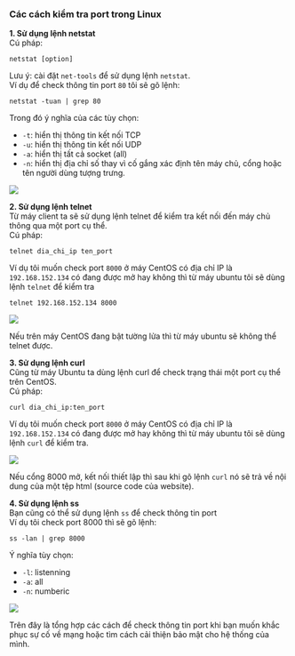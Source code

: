 ### Các cách kiểm tra port trong Linux  

**1. Sử dụng lệnh netstat**  
Cú pháp:   
```
netstat [option]   
```
Lưu ý: cài đặt `net-tools` để sử dụng lệnh `netstat`.  
Ví dụ để check thông tin port `80` tôi sẽ gõ lệnh:  
```
netstat -tuan | grep 80
```
Trong đó ý nghĩa của các tùy chọn: 
- `-t`: hiển thị thông tin kết nối TCP
- `-u`: hiển thị thông tin kết nối UDP 
- `-a`: hiển thị tất cả socket (all)  
- `-n`: hiển thị địa chỉ số thay vì cố gắng xác định tên máy chủ, cổng hoặc tên người dùng tượng trưng.

<img src="https://i.imgur.com/4QB8BqO.png"> 

**2. Sử dụng lệnh telnet**  
Từ máy client ta sẽ sử dụng lệnh telnet để kiểm tra kết nối đến máy chủ thông qua một port cụ thể.  
Cú pháp:  
```
telnet dia_chi_ip ten_port
```  
Ví dụ tôi muốn check port `8000` ở máy CentOS có địa chỉ IP là `192.168.152.134` có đang được mở hay không thì từ máy ubuntu tôi sẽ dùng lệnh `telnet` để kiểm tra  
```
telnet 192.168.152.134 8000
```  
<img src="https://i.imgur.com/fgldqcG.png">   

Nếu trên máy CentOS đang bật tường lửa thì từ máy ubuntu sẽ không thể telnet được.  

**3. Sử dụng lệnh curl**  
Cũng từ máy Ubuntu ta dùng lệnh curl để check trạng thái một port cụ thể trên CentOS.   
Cú pháp:   
```
curl dia_chi_ip:ten_port 
```  
Ví dụ tôi muốn check port `8000` ở máy CentOS có địa chỉ IP là `192.168.152.134` có đang được mở hay không thì từ máy ubuntu tôi sẽ dùng lệnh `curl` để kiểm tra. 

<img src="https://i.imgur.com/wKPoDId.png">  

Nếu cổng 8000 mở, kết nối thiết lập thì sau khi gõ lệnh `curl` nó sẽ trả về nội dung của một tệp html (source code của website).  

**4. Sử dụng lệnh ss**  
Bạn cũng có thể sử dụng lệnh `ss` để check thông tin port  
Ví dụ tôi check port 8000 thì sẽ gõ lệnh:  
```
ss -lan | grep 8000
```  
Ý nghĩa tùy chọn:  
- `-l`: listenning  
- `-a`: all  
- `-n`: numberic  

<img src="https://i.imgur.com/SDSR0hU.png">  

Trên đây là tổng hợp các cách để check thông tin port khi bạn muốn khắc phục sự cố về mạng hoặc tìm cách cải thiện bảo mật cho hệ thống của mình. 
